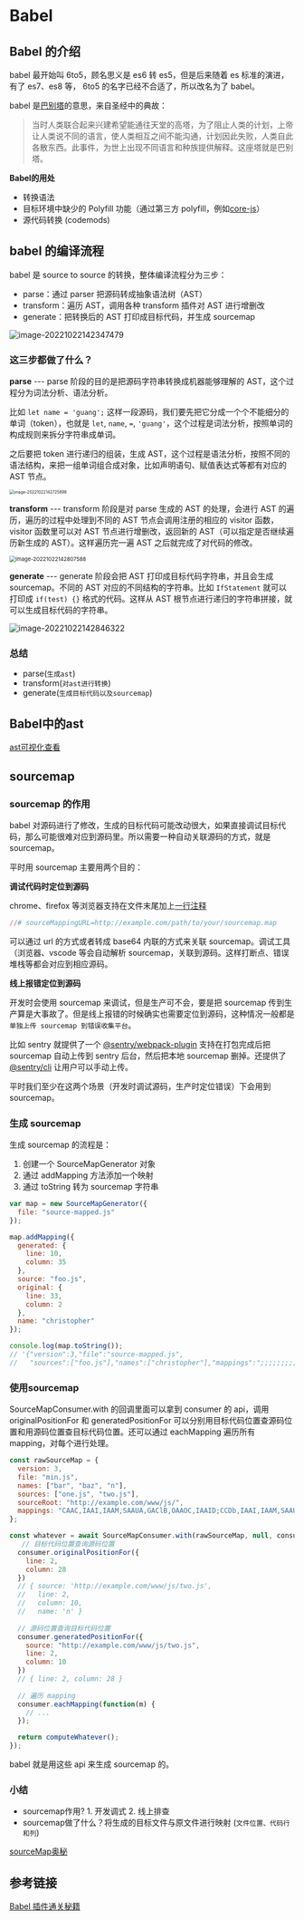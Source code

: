 



# **Babel**



## **Babel 的介绍**

babel 最开始叫 6to5，顾名思义是 es6 转 es5，但是后来随着 es 标准的演进，有了 es7、es8 等， 6to5 的名字已经不合适了，所以改名为了 babel。

babel 是[巴别塔](https://link.juejin.cn/?target=https%3A%2F%2Fbaike.baidu.com%2Fitem%2F%E5%B7%B4%E5%88%AB%E5%A1%94%2F67557%3Ffr%3Daladdin)的意思，来自圣经中的典故：

> 当时人类联合起来兴建希望能通往天堂的高塔，为了阻止人类的计划，上帝让人类说不同的语言，使人类相互之间不能沟通，计划因此失败，人类自此各散东西。此事件，为世上出现不同语言和种族提供解释。这座塔就是巴别塔。

**Babel的用处**

- 转换语法
- 目标环境中缺少的 Polyfill 功能（通过第三方 polyfill，例如[core-js](https://github.com/zloirock/core-js)）
- 源代码转换 (codemods)

## **babel 的编译流程**

babel 是 source to source 的转换，整体编译流程分为三步：

- parse：通过 parser 把源码转成抽象语法树（AST）
- transform：遍历 AST，调用各种 transform 插件对 AST 进行增删改
- generate：把转换后的 AST 打印成目标代码，并生成 sourcemap

<img src="./assets/image-20221022142347479.png" alt="image-20221022142347479" style="zoom:100%;" />

### **这三步都做了什么？**

**parse**  --- parse 阶段的目的是把源码字符串转换成机器能够理解的 AST，这个过程分为词法分析、语法分析。

比如 `let name = 'guang';` 这样一段源码，我们要先把它分成一个个不能细分的单词（token），也就是 `let`, `name`, `=`, `'guang'`，这个过程是词法分析，按照单词的构成规则来拆分字符串成单词。

之后要把 token 进行递归的组装，生成 AST，这个过程是语法分析，按照不同的语法结构，来把一组单词组合成对象，比如声明语句、赋值表达式等都有对应的 AST 节点。

<img src="./assets/image-20221022142725898.png" alt="image-20221022142725898" style="zoom:50%;" />

**transform** --- transform 阶段是对 parse 生成的 AST 的处理，会进行 AST 的遍历，遍历的过程中处理到不同的 AST 节点会调用注册的相应的 visitor 函数，visitor 函数里可以对 AST 节点进行增删改，返回新的 AST（可以指定是否继续遍历新生成的 AST）。这样遍历完一遍 AST 之后就完成了对代码的修改。

<img src="./assets/image-20221022142807588.png" alt="image-20221022142807588" style="zoom:67%;" />

**generate** --- generate 阶段会把 AST 打印成目标代码字符串，并且会生成 sourcemap。不同的 AST 对应的不同结构的字符串。比如 `IfStatement` 就可以打印成 `if(test) {}` 格式的代码。这样从 AST 根节点进行递归的字符串拼接，就可以生成目标代码的字符串。

![image-20221022142846322](./assets/image-20221022142846322.png)





### **总结**

- parse(`生成ast`)
- transform(`对ast进行转换`)
- generate(`生成目标代码以及sourcemap`)



## **Babel中的ast**

[ast可视化查看](https://astexplorer.net/)







## **sourcemap**

### **sourcemap 的作用**

babel 对源码进行了修改，生成的目标代码可能改动很大，如果直接调试目标代码，那么可能很难对应到源码里。所以需要一种自动关联源码的方式，就是 sourcemap。

平时用 sourcemap 主要用两个目的：

**调试代码时定位到源码**

chrome、firefox 等浏览器支持在文件末尾加上[一行注释](https://link.juejin.cn/?target=https%3A%2F%2Fdeveloper.mozilla.org%2Fzh-CN%2Fdocs%2FTools%2FDebugger%2FHow_to%2FUse_a_source_map)

```ruby
//# sourceMappingURL=http://example.com/path/to/your/sourcemap.map
```

可以通过 url 的方式或者转成 base64 内联的方式来关联 sourcemap。调试工具（浏览器、vscode 等会自动解析 sourcemap，关联到源码。这样打断点、错误堆栈等都会对应到相应源码。

**线上报错定位到源码**

开发时会使用 sourcemap 来调试，但是生产可不会，要是把 sourcemap 传到生产算是大事故了。但是线上报错的时候确实也需要定位到源码，这种情况一般都是`单独上传 sourcemap 到错误收集平台`。

比如 sentry 就提供了一个 [@sentry/webpack-plugin](https://link.juejin.cn/?target=https%3A%2F%2Fwww.npmjs.com%2Fpackage%2F%40sentry%2Fwebpack-plugin) 支持在打包完成后把 sourcemap 自动上传到 sentry 后台，然后把本地 sourcemap 删掉。还提供了 [@sentry/cli](https://link.juejin.cn/?target=https%3A%2F%2Fwww.npmjs.com%2Fpackage%2F%40sentry%2Fcli) 让用户可以手动上传。

平时我们至少在这两个场景（开发时调试源码，生产时定位错误）下会用到 sourcemap。

### **生成 sourcemap**

生成 sourcemap 的流程是：

1. 创建一个 SourceMapGenerator 对象
2. 通过 addMapping 方法添加一个映射
3. 通过 toString 转为 sourcemap 字符串

```js
var map = new SourceMapGenerator({
  file: "source-mapped.js"
});

map.addMapping({
  generated: {
    line: 10,
    column: 35
  },
  source: "foo.js",
  original: {
    line: 33,
    column: 2
  },
  name: "christopher"
});

console.log(map.toString());
// '{"version":3,"file":"source-mapped.js",
//   "sources":["foo.js"],"names":["christopher"],"mappings":";;;;;;;;;mCAgCEA"}'
```

### **使用sourcemap**

SourceMapConsumer.with 的回调里面可以拿到 consumer 的 api，调用 originalPositionFor 和 generatedPositionFor 可以分别用目标代码位置查源码位置和用源码位置查目标代码位置。还可以通过 eachMapping 遍历所有 mapping，对每个进行处理。

```js
const rawSourceMap = {
  version: 3,
  file: "min.js",
  names: ["bar", "baz", "n"],
  sources: ["one.js", "two.js"],
  sourceRoot: "http://example.com/www/js/",
  mappings: "CAAC,IAAI,IAAM,SAAUA,GAClB,OAAOC,IAAID;CCDb,IAAI,IAAM,SAAUE,GAClB,OAAOA"
};

const whatever = await SourceMapConsumer.with(rawSourceMap, null, consumer => {
   // 目标代码位置查询源码位置
  consumer.originalPositionFor({
    line: 2,
    column: 28
  })
  // { source: 'http://example.com/www/js/two.js',
  //   line: 2,
  //   column: 10,
  //   name: 'n' }
  
  // 源码位置查询目标代码位置
  consumer.generatedPositionFor({
    source: "http://example.com/www/js/two.js",
    line: 2,
    column: 10
  })
  // { line: 2, column: 28 }
  
  // 遍历 mapping
  consumer.eachMapping(function(m) {
    // ...
  });

  return computeWhatever();
});
```

babel 就是用这些 api 来生成 sourcemap 的。

### **小结**

- sourcemap作用?  1. 开发调式  2. 线上排查
- sourcemap做了什么？将生成的目标文件与原文件进行映射 (`文件位置、代码行和列`)

[sourceMap奥秘](https://juejin.cn/book/6946117847848321055/section/6947678220401508392)

## **参考链接**

[Babel 插件通关秘籍](https://juejin.cn/book/6946117847848321055)
